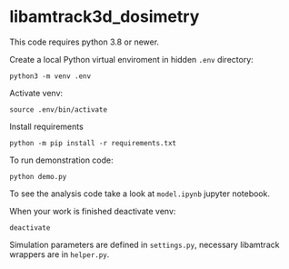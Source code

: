 # libamtrack3d_dosimetry

This code requires python 3.8 or newer.

Create a local Python virtual enviroment in hidden `.env` directory:

```
python3 -m venv .env
```

Activate venv:

```
source .env/bin/activate
```

Install requirements

```
python -m pip install -r requirements.txt
```

To run demonstration code:

```
python demo.py
```

To see the analysis code take a look at `model.ipynb` jupyter notebook.

When your work is finished deactivate venv:

```
deactivate
```

Simulation parameters are defined in `settings.py`, necessary libamtrack wrappers are in `helper.py`.

